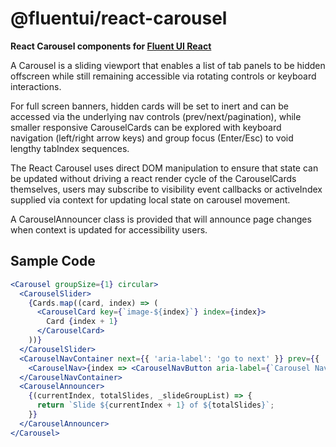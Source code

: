 # @fluentui/react-carousel

**React Carousel components for [Fluent UI React](https://react.fluentui.dev/)**

A Carousel is a sliding viewport that enables a list of tab panels to be hidden offscreen while still remaining accessible via rotating controls or keyboard interactions.

For full screen banners, hidden cards will be set to inert and can be accessed via the underlying nav controls (prev/next/pagination), while smaller responsive CarouselCards can be explored with keyboard navigation (left/right arrow keys) and group focus (Enter/Esc) to void lengthy tabIndex sequences.

The React Carousel uses direct DOM manipulation to ensure that state can be updated without driving a react render cycle of the CarouselCards themselves, users may subscribe to visibility event callbacks or activeIndex supplied via context for updating local state on carousel movement.

A CarouselAnnouncer class is provided that will announce page changes when context is updated for accessibility users.

## Sample Code

```jsx
<Carousel groupSize={1} circular>
  <CarouselSlider>
    {Cards.map((card, index) => (
      <CarouselCard key={`image-${index}`} index={index}>
        Card {index + 1}
      </CarouselCard>
    ))}
  </CarouselSlider>
  <CarouselNavContainer next={{ 'aria-label': 'go to next' }} prev={{ 'aria-label': 'go to prev' }}>
    <CarouselNav>{index => <CarouselNavButton aria-label={`Carousel Nav Button ${index}`} />}</CarouselNav>
  </CarouselNavContainer>
  <CarouselAnnouncer>
    {(currentIndex, totalSlides, _slideGroupList) => {
      return `Slide ${currentIndex + 1} of ${totalSlides}`;
    }}
  </CarouselAnnouncer>
</Carousel>
```
